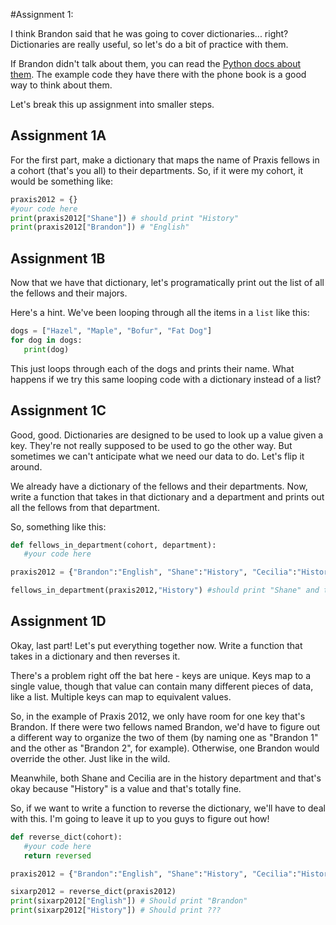 #Assignment 1:

I think Brandon said that he was going to cover dictionaries... right? Dictionaries are really useful, so let's do a bit of practice with them.

If Brandon didn't talk about them, you can read the [Python docs about them](https://docs.python.org/3/tutorial/datastructures.html#dictionaries). The example code they have there with the phone book is a good way to think about them.

Let's break this up assignment into smaller steps.

## Assignment 1A
For the first part, make a dictionary that maps the name of Praxis fellows in a cohort (that's you all) to their departments. So, if it were my cohort, it would be something like:

```python
praxis2012 = {}
#your code here
print(praxis2012["Shane"]) # should print "History"
print(praxis2012["Brandon"]) # "English"
```

## Assignment 1B
Now that we have that dictionary, let's programatically print out the list of all the fellows and their majors.

Here's a hint. We've been looping through all the items in a `list` like this:

```python
dogs = ["Hazel", "Maple", "Bofur", "Fat Dog"]
for dog in dogs:
   print(dog)
```

This just loops through each of the dogs and prints their name. What happens if we try this same looping code with a dictionary instead of a list?

## Assignment 1C

Good, good. Dictionaries are designed to be used to look up a value given a key. They're not really supposed to be used to go the other way. But sometimes we can't anticipate what we need our data to do. Let's flip it around.

We already have a dictionary of the fellows and their departments. Now, write a function that takes in that dictionary and a department and prints out all the fellows from that department.

So, something like this:

```python
def fellows_in_department(cohort, department):
   #your code here

praxis2012 = {"Brandon":"English", "Shane":"History", "Cecilia":"History", "Gwen": "Philosophy", "Chris":"Music", "Claire":"Sociology"}

fellows_in_department(praxis2012,"History") #should print "Shane" and then "Cecilia"
```

## Assignment 1D

Okay, last part! Let's put everything together now. Write a function that takes in a dictionary and then reverses it.

There's a problem right off the bat here - keys are unique. Keys map to a single value, though that value can contain many different pieces of data, like a list. Multiple keys can map to equivalent values. 

So, in the example of Praxis 2012, we only have room for one key that's Brandon. If there were two fellows named Brandon, we'd have to figure out a different way to organize the two of them (by naming one as "Brandon 1" and the other as "Brandon 2", for example). Otherwise, one Brandon would override the other. Just like in the wild.

Meanwhile, both Shane and Cecilia are in the history department and that's okay because "History" is a value and that's totally fine.

So, if we want to write a function to reverse the dictionary, we'll have to deal with this. I'm going to leave it up to you guys to figure out how!

```python
def reverse_dict(cohort):
   #your code here
   return reversed

praxis2012 = {"Brandon":"English", "Shane":"History", "Cecilia":"History", "Gwen": "Philosophy", "Chris":"Music", "Claire":"Sociology"}

sixarp2012 = reverse_dict(praxis2012)
print(sixarp2012["English"]) # Should print "Brandon"
print(sixarp2012["History"]) # Should print ???
```

